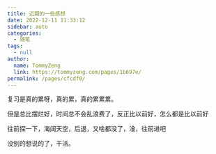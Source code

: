 ```yaml
---
title: 近期的一些感想
date: 2022-12-11 11:33:12
sidebar: auto
categories: 
  - 随笔
tags: 
  - null
author: 
  name: TommyZeng
  link: https://tommyzeng.com/pages/1b697e/
permalink: /pages/cfcdf0/
---
```


复习是真的累呀，真的累，真的累累累。

但是总比摆烂好，时间总不会乱浪费了，反正比以前好，怎么都是比以前好

往前探一下，海阔天空，后退，又啥都没了，淦，往前进吧 <!-- more -->

没别的想说的了，干活。